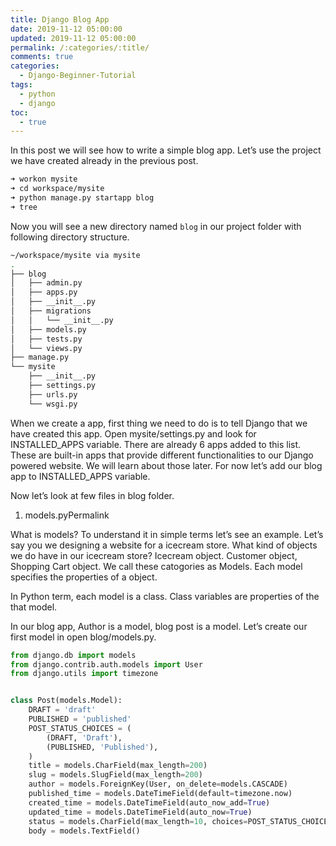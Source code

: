 ```yaml
---
title: Django Blog App
date: 2019-11-12 05:00:00
updated: 2019-11-12 05:00:00
permalink: /:categories/:title/
comments: true
categories:
  - Django-Beginner-Tutorial
tags:
  - python
  - django
toc:
  - true
---
```

In this post we will see how to write a simple blog app. Let’s use the project we have created already in the previous post.
```bash
➜ workon mysite
➜ cd workspace/mysite                           
➜ python manage.py startapp blog
➜ tree 
```    

Now you will see a new directory named `blog` in our project folder with following directory structure.
```bash
~/workspace/mysite via mysite 
.
├── blog
│   ├── admin.py
│   ├── apps.py
│   ├── __init__.py
│   ├── migrations
│   │   └── __init__.py
│   ├── models.py
│   ├── tests.py
│   └── views.py
├── manage.py
└── mysite
    ├── __init__.py
    ├── settings.py
    ├── urls.py
    └── wsgi.py
```
When we create a app, first thing we need to do is to tell Django that we have created this app. Open mysite/settings.py and look for INSTALLED_APPS variable. There are already 6 apps added to this list. These are built-in apps that provide different functionalities to our Django powered website. We will learn about those later. For now let’s add our blog app to INSTALLED_APPS variable.

Now let’s look at few files in blog folder.
1. models.pyPermalink

What is models? To understand it in simple terms let’s see an example. Let’s say you we designing a website for a icecream store. What kind of objects we do have in our icecream store? Icecream object. Customer object, Shopping Cart object. We call these catogories as Models. Each model specifies the properties of a object.

In Python term, each model is a class. Class variables are properties of the that model.

In our blog app, Author is a model, blog post is a model. Let’s create our first model in open blog/models.py.
```python
from django.db import models
from django.contrib.auth.models import User
from django.utils import timezone


class Post(models.Model):
    DRAFT = 'draft'
    PUBLISHED = 'published'
    POST_STATUS_CHOICES = (
        (DRAFT, 'Draft'),
        (PUBLISHED, 'Published'),
    )
    title = models.CharField(max_length=200)
    slug = models.SlugField(max_length=200)
    author = models.ForeignKey(User, on_delete=models.CASCADE)
    published_time = models.DateTimeField(default=timezone.now)
    created_time = models.DateTimeField(auto_now_add=True)
    updated_time = models.DateTimeField(auto_now=True)
    status = models.CharField(max_length=10, choices=POST_STATUS_CHOICES, default=DRAFT)
    body = models.TextField()
```